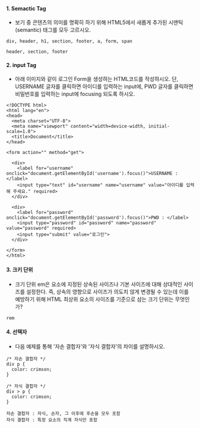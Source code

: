 #### 1. Semactic Tag

- 보기 중 콘텐츠의 의미를 명확히 하기 위해 HTML5에서 새롭게 추가된 시맨틱(semantic)  태그를 모두 고르시오.

```
div, header, h1, section, footer, a, form, span
```

```
header, section, footer
```



#### 2. input Tag

- 아래 이미지와 같이 로그인 Form을 생성하는 HTML코드를 작성하시오.  단, USERNAME 글자를 클릭하면 아이디를 입력하는 input에, PWD 글자를 클릭하면 비밀번호를 입력하는 input에 focusing 되도록 하시오.

```
<!DOCTYPE html>
<html lang="en">
<head>
  <meta charset="UTF-8">
  <meta name="viewport" content="width=device-width, initial-scale=1.0">
  <title>Document</title>
</head>

<form action="" method="get">
  
  <div>
    <label for="username" onclick="document.getElementById('username').focus()">USERNAME : </label>
    <input type="text" id="username" name="username" value="아이디를 입력 해 주세요." required>
  </div>
  
  <div>
    <label for="password" onclick="document.getElementById('password').focus()">PWD : </label>
    <input type="password" id="password" name="password" value="password" required>
    <input type="submit" value="로그인">
  </div>
  
</form>
</html>
```





#### 3. 크키 단위

- 크기 단위 em은 요소에 지정된 상속된 사이즈나 기본 사이즈에 대해 상대적인 사이즈를 설정한다. 즉, 상속의 영향으로 사이즈가 의도치 않게 변경될 수 있는데 이를 예방하기 위해 HTML 최상위 요소의 사이즈를 기준으로 삼는 크기 단위는 무엇인가?

```
rem
```



#### 4. 선택자

- 다음 예제를 통해 '자손 결합자'와 '자식 결합자'의 차이를 설명하시오.

```
/* 자손 결합자 */
div p {
  color: crimson;
}

/* 자식 결합자 */
div > p {
  color: crimson;
}
```

```
자손 결합자 : 자식, 손자, 그 이후에 후손을 모두 포함
자식 결합자 : 특정 요소의 직계 자식만 포함
```

